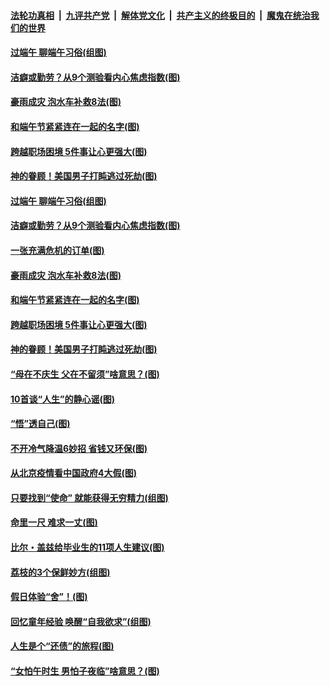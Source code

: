 ####  [法轮功真相](../../../../basic/blob/master/README.md?t=06251402) &nbsp;|&nbsp; [九评共产党](../../../../9ping.md/blob/master/README.md?t=06251402) &nbsp;|&nbsp; [解体党文化](../../../../jtdwh.md/blob/master/README.md?t=06251402)  &nbsp;|&nbsp; [共产主义的终极目的](../../../../gczydzjmd.md/blob/master/README.md?t=06251402) &nbsp;|&nbsp; [魔鬼在统治我们的世界](../../../../mgztzwmdsj.md/blob/master/README.md?t=06251402) 

#### [过端午 聊端午习俗(组图)](../pages/p8/937246.md?t=06251402) 

#### [洁癖或勤劳？从9个测验看内心焦虑指数(图)](../pages/p8/937558.md?t=06251402) 

#### [豪雨成灾 泡水车补救8法(图)](../pages/p8/937526.md?t=06251402) 

#### [和端午节紧紧连在一起的名字(图)](../pages/p8/937448.md?t=06251402) 

#### [跨越职场困境 5件事让心更强大(图)](../pages/p8/937375.md?t=06251402) 

#### [神的眷顾！美国男子打盹逃过死劫(图)](../pages/p8/936985.md?t=06251402) 

#### [过端午 聊端午习俗(组图)](../pages/p8/937246.md?t=06251402) 

#### [洁癖或勤劳？从9个测验看内心焦虑指数(图)](../pages/p8/937558.md?t=06251402) 

#### [一张充满危机的订单(图)](../pages/p8/936981.md?t=06251402) 

#### [豪雨成灾 泡水车补救8法(图)](../pages/p8/937526.md?t=06251402) 

#### [和端午节紧紧连在一起的名字(图)](../pages/p8/937448.md?t=06251402) 

#### [跨越职场困境 5件事让心更强大(图)](../pages/p8/937375.md?t=06251402) 

#### [神的眷顾！美国男子打盹逃过死劫(图)](../pages/p8/936985.md?t=06251402) 

#### [“母在不庆生 父在不留须”啥意思？(图)](../pages/p8/937234.md?t=06251402) 

#### [10首谈“人生”的静心谣(图)](../pages/p8/936965.md?t=06251402) 

#### [“悟”透自己(图)](../pages/p8/936972.md?t=06251402) 

#### [不开冷气降温6妙招 省钱又环保(图)](../pages/p8/937329.md?t=06251402) 

#### [从北京疫情看中国政府4大假(图)](../pages/p8/937196.md?t=06251402) 

#### [只要找到“使命” 就能获得无穷精力(组图)](../pages/p8/937159.md?t=06251402) 

#### [命里一尺 难求一丈(图)](../pages/p8/936782.md?t=06251402) 

#### [比尔・盖兹给毕业生的11项人生建议(图)](../pages/p8/936231.md?t=06251402) 

#### [荔枝的3个保鲜妙方(组图)](../pages/p8/936950.md?t=06251402) 

#### [假日体验“舍”！(图)](../pages/p8/937183.md?t=06251402) 

#### [回忆童年经验 唤醒“自我欲求”(组图)](../pages/p8/937082.md?t=06251402) 

#### [人生是个“还债”的旅程(图)](../pages/p8/936768.md?t=06251402) 

#### [“女怕午时生 男怕子夜临”啥意思？(图)](../pages/p8/937081.md?t=06251402) 

